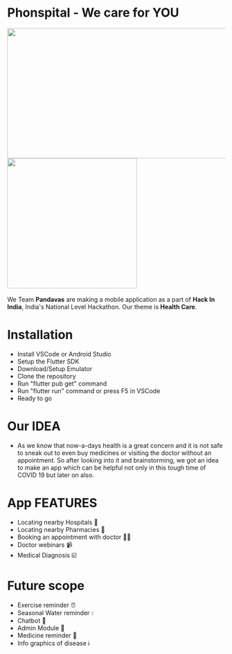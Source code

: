 # Phonspital - We care for YOU
<img src="https://github.com/Shubham-2441/Phonspital/blob/master/Screenshot/hackin.JPG" width="600" height="300"><img src="https://github.com/Shubham-2441/Phonspital/blob/master/Screenshot/logo.png" width="300" height="300"/>
<br><br>
We Team <b>Pandavas</b> are making a mobile application as a part of <b>Hack In India</b>, India's National Level Hackathon. Our theme is <b>Health Care</b>.

# Installation

- Install VSCode or Android Studio
- Setup the Flutter SDK
- Download/Setup Emulator
- Clone the repository
- Run "flutter pub get" command
- Run "flutter run" command or press F5 in VSCode
- Ready to go 

# Our IDEA

- As we know that now-a-days health is a great concern and it is not safe to sneak out to even buy medicines or visiting the doctor without an appointment. So after looking into it and brainstorming, we got an idea to make an app which can be helpful not only in this tough time of COVID 19 but later on also.

# App FEATURES

- Locating nearby Hospitals 🏥
- Locating nearby Pharmacies 💊
- Booking an appointment with doctor 👨‍⚕️
- Doctor webinars 📹
- Medical Diagnosis ☑️

# Future scope

- Exercise reminder ⏰
- Seasonal Water reminder 💧
- Chatbot 🤖 
- Admin Module 👑
- Medicine reminder 💊
- Info graphics of disease ℹ️
